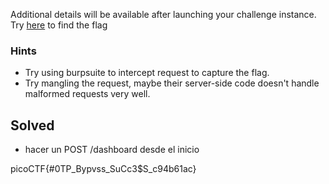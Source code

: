 Additional details will be available after launching your challenge instance.
Try [here](http://titan.picoctf.net:58071/) to find the flag

### Hints

- Try using burpsuite to intercept request to capture the flag.
- Try mangling the request, maybe their server-side code doesn't handle malformed requests very well.


## Solved

- hacer un POST /dashboard desde el inicio

picoCTF{#0TP_Bypvss_SuCc3$S_c94b61ac}